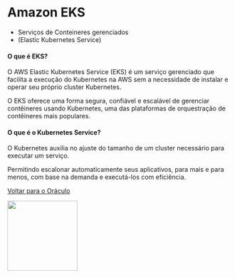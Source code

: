 # Amazon EKS

- Serviços de Conteineres gerenciados 
- (Elastic Kubernetes Service)

#### O que é EKS?
O AWS Elastic Kubernetes Service (EKS) é um serviço gerenciado que facilita a execução do Kubernetes na AWS sem a necessidade de instalar e operar seu próprio cluster Kubernetes.

O EKS oferece uma forma segura, confiável e escalável de gerenciar contêineres usando Kubernetes, uma das plataformas de orquestração de contêineres mais populares.

#### O que é o Kubernetes Service?

O Kubernetes auxilia no ajuste do tamanho de um cluster necessário para executar um serviço.

Permitindo escalonar automaticamente seus aplicativos, para mais e para menos, com base na demanda e executá-los com eficiência.

[Voltar para o Oráculo](../../Oracle/Oráculo.md)
<p align="left">
  <img src="https://media0.giphy.com/media/v1.Y2lkPTc5MGI3NjExNHl6NXVoZ2hjZnkxYTNndHdjczdzYm5laW1tc3phMTc4ZjNwZXpkciZlcD12MV9pbnRlcm5hbF9naWZfYnlfaWQmY3Q9Zw/MgkBTmxt18lGg/giphy.gif" width="157"/>
</p>